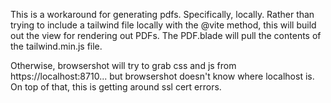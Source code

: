 This is a workaround for generating pdfs. Specifically, locally. Rather than trying to include a tailwind file locally with the @vite method, this will build out the view for rendering out PDFs. The PDF.blade will pull the contents of the tailwind.min.js file. 

Otherwise, browsershot will try to grab css and js from https://localhost:8710... but browsershot doesn't know where localhost is. On top of that, this is getting around ssl cert errors. 